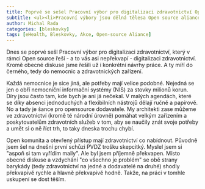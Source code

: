 ```yaml
---
title: Poprvé se sešel Pracovní výbor pro digitalizaci zdravotnictví Open source aliance
subtitle: <ul><li>Pracovní výbory jsou dělná tělesa Open source aliance, která se věnují vždy dané problematice<li>PV pro digitalizaci zdravotnictví se chce v první řadě věnovat možnostem open-source u zdravotnických zařízení a standardům<li>Na stole byly už i první konkrétní návrhy...</ul>
author: Michal Rada
categories: [bleskovky]
tags: [eHealth, Bleskovky, Akce, Open-source Aliance]
---
```


Dnes se poprvé sešl Pracovní výbor pro digitalizaci zdravotnictví, který v rámci Open source řeší - a to vás asi nepřekvapí - digitalizaci zdravotnictví. Kromě obecné diskuse jsme řešili už i konkrétní návrhy práce. A ty míří do černého, tedy do nemocnic a zdravotnických zařízení. 

Každá nemocnice je sice jiná, ale potřeby mají velice podobné. Nejedná se jen o obří nemocniční informační systémy (NIS) za stovky milionů korun. Díry jsou často tam, kde bych je ani já nečekal. V malých agendách, které se díky absenci jednoduchých a flexibilních nástrojů dělají ručně a papírově. No a tady je šance pro opensource dodavatele. My architekti zase můžeme ve zdravotnictví (kromě té národní úrovně) pomáhat velkým zařízením a poskytovatelům zdravotních služeb v tom, aby se naučily znát svoje potřeby a umět si o ně říct trh, to taky dneska trochu chybí. 

Open komunita a otevřený přístup mají zdravotnictví co nabídnout. Původně jsem šel na dnešní první schůzi PVDZ trošku skepcitký. Myslel jsem si "aspoň si tam vyřídím maily". Ale byl jsem příjemně překvapen. Místo obecné diskuse a vzdychání "co všechno je problém" se obě strany barykády (tedy zdravotnictví na jedné a dodavatelé na druhé) shodly překvapivě rychle a hlavně překvapivě hodně. Takže, na práci v tomhle uskupení se dost těším.
